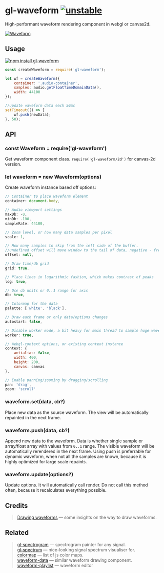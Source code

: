 # gl-waveform [![unstable](http://badges.github.io/stability-badges/dist/unstable.svg)](http://github.com/badges/stability-badges)

High-performant waveform rendering component in webgl or canvas2d.

[![Waveform](https://raw.githubusercontent.com/audio-lab/gl-waveform/gh-pages/preview.png "Waveform")](http://audio-lab.github.io/gl-waveform/)


## Usage

[![npm install gl-waveform](https://nodei.co/npm/gl-waveform.png?mini=true)](https://npmjs.org/package/gl-waveform/)

```js
const createWaveform = require('gl-waveform');

let wf = createWaveform({
	container: '.audio-container',
	samples: audio.getFloatTimeDomainData(),
	width: 44100
});

//update waveform data each 50ms
setTimeout(() => {
	wf.push(newData);
}, 50);
```

<!-- [**`See in action`**](TODO requirebin) -->

## API

### const Waveform = require('gl-waveform')

Get waveform component class. `require('gl-waveform/2d')` for canvas-2d version.

### let waveform = new Waveform(options)

Create waveform instance based off options:

```js
// Container to place waveform element
container: document.body,

// Audio viewport settings
maxDb: -0,
minDb: -100,
sampleRate: 44100,

// Zoom level, or how many data samples per pixel
scale: 1,

// How many samples to skip from the left side of the buffer.
//undefined offset will move window to the tail of data, negative - from the tail.
offset: null,

// Draw time/db grid
grid: true,

// Place lines in logarithmic fashion, which makes contrast of peaks
log: true,

// Use db units or 0..1 range for axis
db: true,

// Colormap for the data
palette: ['white', 'black'],

// Draw each frame or only data/options changes
autostart: false,

// Disable worker mode, a bit heavy for main thread to sample huge waveforms
worker: true,

// Webgl-context options, or existing context instance
context: {
	antialias: false,
	width: 400,
	height: 200,
	canvas: canvas
},

// Enable panning/zooming by dragging/scrolling
pan: 'drag',
zoom: 'scroll'
```

### waveform.set(data, cb?)

Place new data as the source waveform. The view will be automatically repainted in the next frame.

### waveform.push(data, cb?)

Append new data to the waveform. Data is whether single sample or array/float array with values from `0..1` range.
The visible waveform will be automatically rerendered in the next frame.
Using push is preferrable for dynamic waveform, when not all the samples are known, because it is highly optimized for large scale repaints.

### waveform.update(options?)

Update options.
It will automatically call render. Do not call this method often, because it recalculates everything possible.

## Credits

> [Drawing waveforms](http://www.supermegaultragroovy.com/2009/10/06/drawing-waveforms/) — some insights on the way to draw waveforms.<br/>

## Related

> [gl-spectrogram](https://github.com/audio-lab/gl-spectrogram) — spectrogram painter for any signal.<br/>
> [gl-spectrum](https://github.com/audio-lab/gl-spectrum) — nice-looking signal spectrum visualiser for.<br/>
> [colormap](https://github.com/bpostlethwaite/colormap) — list of js color maps.<br/>
> [waveform-data](https://www.npmjs.com/package/waveform-data) — similar waveform drawing component.<br/>
> [waveform-playlist](https://github.com/naomiaro/waveform-playlist) — waveform editor
